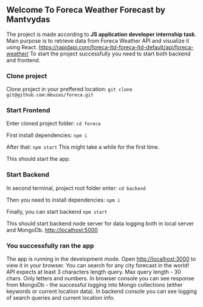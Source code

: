 ## Welcome To Foreca Weather Forecast by Mantvydas

The project is made according to **JS application developer internship task**. Main purpose is to retrieve data from Foreca Weather API and visualize it using React. 
https://rapidapi.com/foreca-ltd-foreca-ltd-default/api/foreca-weather/
To start the project successfully you need to start both backend and frontend.

### Clone project
Clone project in your preffered location:
`git clone git@github.com:mbuzas/foreca.git`

### Start Frontend

Enter cloned project folder:
`cd foreca`

First install dependencies:
`npm i`

After that:
`npm start`
This might take a while for the first time.

This should start the app.

### Start Backend

In second terminal, project root folder enter:
`cd backend`

Then you need to install dependencies:
`npm i`

Finally, you can start backend
`npm start`

This should start backend node server for data logging both in local server and MongoDb.
[http://localhost:5000](http://localhost:5000)


### You successfully ran the app
The app is running in the development mode.
Open [http://localhost:3000](http://localhost:3000) to view it in your browser.
You can search for any city forecast in the world!
API expects at least 3 characters length query. Max query length - 30 chars. Only letters and numbers.
In browser console you can see response from MongoDb - the successful logging into Mongo collections (either keywords or current location data).
In backend console you can see logging of search queries and current location info.


